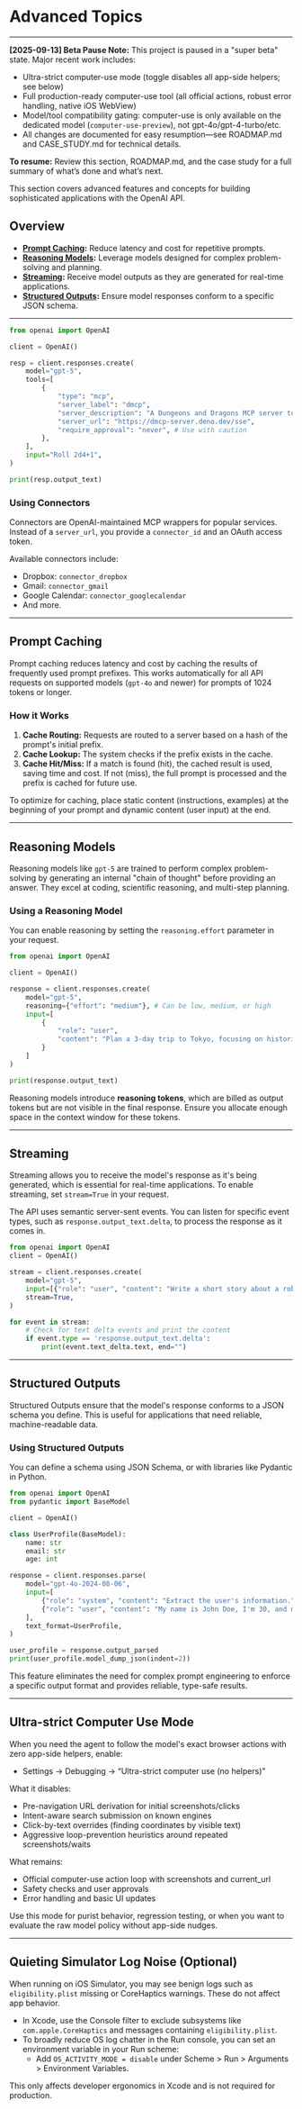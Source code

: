 # Advanced Topics

---

**[2025-09-13] Beta Pause Note:**
This project is paused in a "super beta" state. Major recent work includes:

- Ultra-strict computer-use mode (toggle disables all app-side helpers; see below)
- Full production-ready computer-use tool (all official actions, robust error handling, native iOS WebView)
- Model/tool compatibility gating: computer-use is only available on the dedicated model (`computer-use-preview`), not gpt-4o/gpt-4-turbo/etc.
- All changes are documented for easy resumption—see ROADMAP.md and CASE_STUDY.md for technical details.

**To resume:** Review this section, ROADMAP.md, and the case study for a full summary of what’s done and what’s next.

This section covers advanced features and concepts for building sophisticated applications with the OpenAI API.

## Overview

- **[Prompt Caching](#prompt-caching):** Reduce latency and cost for repetitive prompts.
- **[Reasoning Models](#reasoning-models):** Leverage models designed for complex problem-solving and planning.
- **[Streaming](#streaming):** Receive model outputs as they are generated for real-time applications.
- **[Structured Outputs](#structured-outputs):** Ensure model responses conform to a specific JSON schema.

---

```python
from openai import OpenAI

client = OpenAI()

resp = client.responses.create(
    model="gpt-5",
    tools=[
        {
            "type": "mcp",
            "server_label": "dmcp",
            "server_description": "A Dungeons and Dragons MCP server to assist with dice rolling.",
            "server_url": "https://dmcp-server.deno.dev/sse",
            "require_approval": "never", # Use with caution
        },
    ],
    input="Roll 2d4+1",
)

print(resp.output_text)
```

### Using Connectors

Connectors are OpenAI-maintained MCP wrappers for popular services. Instead of a `server_url`, you provide a `connector_id` and an OAuth access token.

Available connectors include:

- Dropbox: `connector_dropbox`
- Gmail: `connector_gmail`
- Google Calendar: `connector_googlecalendar`
- And more.

---

## Prompt Caching

Prompt caching reduces latency and cost by caching the results of frequently used prompt prefixes. This works automatically for all API requests on supported models (`gpt-4o` and newer) for prompts of 1024 tokens or longer.

### How it Works

1.  **Cache Routing:** Requests are routed to a server based on a hash of the prompt's initial prefix.
2.  **Cache Lookup:** The system checks if the prefix exists in the cache.
3.  **Cache Hit/Miss:** If a match is found (hit), the cached result is used, saving time and cost. If not (miss), the full prompt is processed and the prefix is cached for future use.

To optimize for caching, place static content (instructions, examples) at the beginning of your prompt and dynamic content (user input) at the end.

---

## Reasoning Models

Reasoning models like `gpt-5` are trained to perform complex problem-solving by generating an internal "chain of thought" before providing an answer. They excel at coding, scientific reasoning, and multi-step planning.

### Using a Reasoning Model

You can enable reasoning by setting the `reasoning.effort` parameter in your request.

```python
from openai import OpenAI

client = OpenAI()

response = client.responses.create(
    model="gpt-5",
    reasoning={"effort": "medium"}, # Can be low, medium, or high
    input=[
        {
            "role": "user",
            "content": "Plan a 3-day trip to Tokyo, focusing on historical sites."
        }
    ]
)

print(response.output_text)
```

Reasoning models introduce **reasoning tokens**, which are billed as output tokens but are not visible in the final response. Ensure you allocate enough space in the context window for these tokens.

---

## Streaming

Streaming allows you to receive the model's response as it's being generated, which is essential for real-time applications. To enable streaming, set `stream=True` in your request.

The API uses semantic server-sent events. You can listen for specific event types, such as `response.output_text.delta`, to process the response as it comes in.

```python
from openai import OpenAI
client = OpenAI()

stream = client.responses.create(
    model="gpt-5",
    input=[{"role": "user", "content": "Write a short story about a robot who discovers music."}],
    stream=True,
)

for event in stream:
    # Check for text delta events and print the content
    if event.type == 'response.output_text.delta':
        print(event.text_delta.text, end="")
```

---

## Structured Outputs

Structured Outputs ensure that the model's response conforms to a JSON schema you define. This is useful for applications that need reliable, machine-readable data.

### Using Structured Outputs

You can define a schema using JSON Schema, or with libraries like Pydantic in Python.

```python
from openai import OpenAI
from pydantic import BaseModel

client = OpenAI()

class UserProfile(BaseModel):
    name: str
    email: str
    age: int

response = client.responses.parse(
    model="gpt-4o-2024-08-06",
    input=[
        {"role": "system", "content": "Extract the user's information."},
        {"role": "user", "content": "My name is John Doe, I'm 30, and my email is john.doe@example.com."},
    ],
    text_format=UserProfile,
)

user_profile = response.output_parsed
print(user_profile.model_dump_json(indent=2))
```

This feature eliminates the need for complex prompt engineering to enforce a specific output format and provides reliable, type-safe results.

---

## Ultra-strict Computer Use Mode

When you need the agent to follow the model's exact browser actions with zero app-side helpers, enable:

- Settings → Debugging → “Ultra-strict computer use (no helpers)”

What it disables:

- Pre-navigation URL derivation for initial screenshots/clicks
- Intent-aware search submission on known engines
- Click-by-text overrides (finding coordinates by visible text)
- Aggressive loop-prevention heuristics around repeated screenshots/waits

What remains:

- Official computer-use action loop with screenshots and current_url
- Safety checks and user approvals
- Error handling and basic UI updates

Use this mode for purist behavior, regression testing, or when you want to evaluate the raw model policy without app-side nudges.

---

## Quieting Simulator Log Noise (Optional)

When running on iOS Simulator, you may see benign logs such as `eligibility.plist` missing or CoreHaptics warnings. These do not affect app behavior.

- In Xcode, use the Console filter to exclude subsystems like `com.apple.CoreHaptics` and messages containing `eligibility.plist`.
- To broadly reduce OS log chatter in the Run console, you can set an environment variable in your Run scheme:
  - Add `OS_ACTIVITY_MODE = disable` under Scheme > Run > Arguments > Environment Variables.

This only affects developer ergonomics in Xcode and is not required for production.
